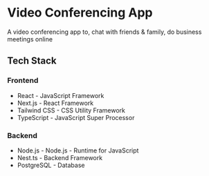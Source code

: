 # Video Conferencing App

A video conferencing app to, chat with friends & family, do business meetings online

## Tech Stack

### Frontend

- React - JavaScript Framework
- Next.js - React Framework
- Tailwind CSS - CSS Utility Framework
- TypeScript - JavaScript Super Processor

### Backend

- Node.js - Node.js - Runtime for JavaScript
- Nest.ts - Backend Framework
- PostgreSQL - Database
